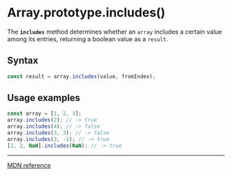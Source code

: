 # Array.prototype.includes()

The **`includes`** method determines whether an `array` includes a certain value among its entries, returning a boolean value as a `result`.

## Syntax

```js
const result = array.includes(value, fromIndex);
```

## Usage examples

```js
const array = [1, 2, 3];
array.includes(2); // -> true
array.includes(4); // -> false
array.includes(3, 3); // -> false
array.includes(3, -1); // -> true
[1, 2, NaN].includes(NaN); // -> true
```

---

[MDN reference](https://developer.mozilla.org/en-US/docs/Web/JavaScript/Reference/Global_Objects/Array/includes)

